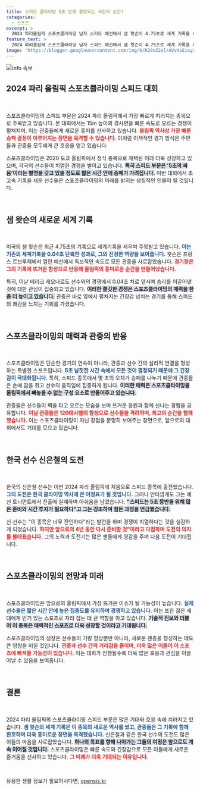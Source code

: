 ```yaml
---
title: 스피드 클라이밍 5초 만에 결정되는 극한의 순간!
categories:
  - 스포츠
excerpt: >
  2024 파리올림픽 스포츠클라이밍 남자 스피드 예선에서 샘 왓슨이 4.75초로 세계 기록을 세우며 관중의 열띤 환호를 이끌었다. 15m를 단 5초 만에 오르는 긴장감 넘치는 경기에 많은 이들이 주목하고 있다!
feature_text: >
  2024 파리올림픽 스포츠클라이밍 남자 스피드 예선에서 샘 왓슨이 4.75초로 세계 기록을 세우며 관중의 열띤 환호를 이끌었다. 15m를 단 5초 만에 오르는 긴장감 넘치는 경기에 많은 이들이 주목하고 있다!
image: 'https://blogger.googleusercontent.com/img/b/R29vZ2xl/AVvXsEixyZcFfHzMRdzZMjFBmAUKJYCLCGyLL1o632UiGVXcaFdKo_bkvkuCioo0uUKlGfBVcT3P84aROyZIXSBEx3Aw5nCQ3pTgDom1WDC4m8eifvWiAmWEEVb4x6G_l8C0QH225ldMjyaFvpxGEBGNO37VmDTDMHGhJPq73UglMfDca1-0aw/s1600/blogspot.png'
---
```


<p><img src="https://blogger.googleusercontent.com/img/b/R29vZ2xl/AVvXsEixyZcFfHzMRdzZMjFBmAUKJYCLCGyLL1o632UiGVXcaFdKo_bkvkuCioo0uUKlGfBVcT3P84aROyZIXSBEx3Aw5nCQ3pTgDom1WDC4m8eifvWiAmWEEVb4x6G_l8C0QH225ldMjyaFvpxGEBGNO37VmDTDMHGhJPq73UglMfDca1-0aw/s1600/blogspot.png" alt="info 속보" /></p>

<h2 data-ke-size="size26">2024 파리 올림픽 스포츠클라이밍 스피드 대회</h2>

<p data-ke-size="size16">&nbsp;</p>

<p>스포츠클라이밍의 스피드 부문은 2024 파리 올림픽에서 가장 빠르게 치러지는 종목으로 주목받고 있습니다. 본 대회에서는 15m 높이의 경사면을 빠른 속도로 오르는 경쟁이 펼쳐지며, 이는 관중들에게 새로운 흥미를 선사하고 있습니다. <b><span style="color: #ee2323;">올림픽 역사상 가장 빠른 승패 결정이 이루어지는 장면을 목격할 수 있습니다.</span></b> 이처럼 이색적인 경기 방식은 주민들과 관중들 모두에게 큰 호응을 얻고 있습니다. </p>

<p>스포츠클라이밍은 2020 도쿄 올림픽에서 정식 종목으로 채택된 이래 더욱 성장하고 있으며, 각국의 선수들이 치열한 경쟁을 벌이고 있습니다. <b><span style="background-color: #21538527;">특히 스피드 부문은 '5초의 싸움'이라는 별명을 갖고 있을 정도로 짧은 시간 안에 승패가 가려집니다.</span></b> 이번 대회에서 초고속 기록을 세운 선수들은 스포츠클라이밍의 미래를 밝히는 상징적인 인물이 될 것입니다.</p>

<p data-ke-size="size16">&nbsp;</p>

<h2 data-ke-size="size26">샘 왓슨의 새로운 세계 기록</h2>

<p data-ke-size="size16">&nbsp;</p>

<p>미국의 샘 왓슨은 최근 4.75초의 기록으로 세계기록을 세우며 주목받고 있습니다. <b><span style="color: #1a5490;">이는 기존의 세계기록을 0.04초 단축한 성과로, 그의 진정한 역량을 보여줍니다.</span></b> 왓슨은 프랑스 르브루제에서 열린 예선에서 독보적인 속도로 모든 관중을 사로잡았습니다. <b><span style="color: #ee2323;">경기장은 그의 기록에 뜨거운 함성으로 반응해 올림픽의 흥미로운 순간을 만들어냈습니다.</span></b></p>

<p>특히, 이날 베리크 레오나르도 선수와의 경쟁에서 0.04초 차로 앞서며 승리를 이끌어낸 것에 대한 관심이 집중되고 있습니다. <b><span style="background-color: #21538527;">이러한 쫄깃한 경쟁은 스포츠클라이밍의 매력을 한층 더 높이고 있습니다.</span></b> 관중은 바로 옆에서 펼쳐지는 긴장감 넘치는 경기를 통해 스피드의 쾌감을 느끼는 기회를 가졌습니다.</p>

<p data-ke-size="size16">&nbsp;</p>

<h2 data-ke-size="size26">스포츠클라이밍의 매력과 관중의 반응</h2>

<p data-ke-size="size16">&nbsp;</p>

<p>스포츠클라이밍은 단순한 경기의 연속이 아니라, 관중과 선수 간의 심리적 연결을 형성하는 특별한 스포츠입니다. <b><span style="color: #1a5490;">5초 남짓한 시간 속에서 모든 것이 결정되기 때문에 그 긴장감이 극대화됩니다.</span></b> 특히, 스피드 종목에서 몇 초의 오차가 승패를 나누기 때문에 관중들은 손에 땀을 쥐고 선수의 움직임에 집중하게 됩니다. <b><span style="background-color: #21538527;">이러한 매력은 스포츠클라이밍을 올림픽에서 빼놓을 수 없는 구성 요소로 만들어주고 있습니다.</span></b></p>

<p>관중들은 선수들이 벽을 타고 오르는 모습을 보며 뜨거운 응원과 함께 신나는 경험을 공유합니다. <b><span style="color: #ee2323;">이날 관중들은 120데시벨의 함성으로 선수들을 격려하며, 최고의 순간을 함께했습니다.</span></b> 이는 스포츠클라이밍이 지닌 장점을 분명히 보여주는 장면으로, 앞으로의 대회에서도 기대를 모으고 있습니다.</p>

<p data-ke-size="size16">&nbsp;</p>

<h2 data-ke-size="size26">한국 선수 신은철의 도전</h2>

<p data-ke-size="size16">&nbsp;</p>

<p>한국의 신은철 선수는 이번 2024 파리 올림픽에 처음으로 스피드 종목에 출전했습니다. <b><span style="color: #1a5490;">그의 도전은 한국 클라이밍 역사에 큰 이정표가 될 것입니다.</span></b> 그러나 안타깝게도 그는 예선 토너먼트에서 진출에 실패하며 아쉬움을 남겼습니다. <b><span style="background-color: #21538527;">"스피드는 5초 등반을 위해 많은 준비와 시간 투자가 필요하다"고 그는 강조하며 힘든 과정을 언급했습니다.</span></b></p>

<p>신 선수는 "이 종목은 너무 잔인하다"라는 발언을 하며 경쟁이 치열하다는 것을 실감하게 되었습니다.  <b><span style="color: #ee2323;">하지만 앞으로의 4년 동안 다시 준비할 것"이라고 다짐하며 도전의 의지를 불태웠습니다.</span></b> 그의 노력과 도전기는 많은 팬들에게 영감을 주며 다음 도전이 기대됩니다.</p>

<p data-ke-size="size16">&nbsp;</p>

<h2 data-ke-size="size26">스포츠클라이밍의 전망과 미래</h2>

<p data-ke-size="size16">&nbsp;</p>

<p>스포츠클라이밍은 앞으로의 올림픽에서 가장 뜨거운 이슈가 될 가능성이 높습니다. <b><span style="color: #1a5490;">실제 선수들은 짧은 시간 안에 높은 집중도를 유지하며 경쟁하고 있습니다.</span></b> 이는 또한 젊은 세대에게 인기 있는 스포츠로 자리 잡는 데 큰 역할을 하고 있습니다. <b><span style="background-color: #21538527;">기술적 진보와 더불어 이 종목은 매력적인 스포츠로 더욱 성장할 것이라고 기대됩니다.</span></b></p>

<p>스포츠클라이밍의 성장은 선수들의 기량 향상뿐만 아니라, 새로운 팬층을 형성하는 데도 큰 영향을 미칠 것입니다. <b><span style="color: #ee2323;">관중과 선수 간의 거리감을 줄이며, 더욱 많은 이들이 이 스포츠에 빠져들 가능성이 있습니다.</span></b> 이는 대회가 진행될수록 더욱 많은 호응과 관심을 이끌어낼 수 있음을 보여줍니다.</p>

<p data-ke-size="size16">&nbsp;</p>

<h2 data-ke-size="size26">결론</h2>

<p data-ke-size="size16">&nbsp;</p>

<p>2024 파리 올림픽의 스포츠클라이밍 스피드 부문은 많은 기대와 호응 속에 치러지고 있습니다. <b><span style="color: #1a5490;">샘 왓슨의 세계 기록은 이 종목의 새로운 역사를 썼고, 관중들은 그 기록에 함께 환호하며 더욱 흥미로운 장면을 목격했습니다.</span></b> 신은철과 같은 한국 선수의 도전도 많은 이들의 마음을 사로잡았습니다. <b><span style="background-color: #21538527;">하나의 목표를 향해 나아가는 그들의 여정은 앞으로도 계속 이어질 것입니다.</span></b> 스포츠클라이밍은 빠른 속도와 긴장감으로 모든 이들에게 새로운 즐거움을 선사하고 있습니다. <b><span style="color: #ee2323;">그 미래가 더욱 기대되는 이유입니다.</span></b> </p>

<p data-ke-size="size16">&nbsp;</p>
유용한 생활 정보가 필요하시다면, <a href="https://opensis.kr" rel="dofollow">opensis.kr</a>


